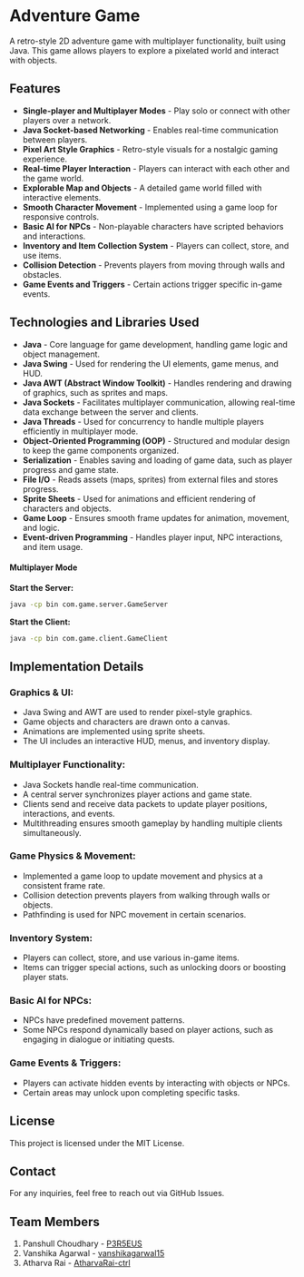 # Adventure Game

A retro-style 2D adventure game with multiplayer functionality, built using Java. This game allows players to explore a pixelated world and interact with objects.

## Features
- **Single-player and Multiplayer Modes** - Play solo or connect with other players over a network.
- **Java Socket-based Networking** - Enables real-time communication between players.
- **Pixel Art Style Graphics** - Retro-style visuals for a nostalgic gaming experience.
- **Real-time Player Interaction** - Players can interact with each other and the game world.
- **Explorable Map and Objects** - A detailed game world filled with interactive elements.
- **Smooth Character Movement** - Implemented using a game loop for responsive controls.
- **Basic AI for NPCs** - Non-playable characters have scripted behaviors and interactions.
- **Inventory and Item Collection System** - Players can collect, store, and use items.
- **Collision Detection** - Prevents players from moving through walls and obstacles.
- **Game Events and Triggers** - Certain actions trigger specific in-game events.

## Technologies and Libraries Used
- **Java** - Core language for game development, handling game logic and object management.
- **Java Swing** - Used for rendering the UI elements, game menus, and HUD.
- **Java AWT (Abstract Window Toolkit)** - Handles rendering and drawing of graphics, such as sprites and maps.
- **Java Sockets** - Facilitates multiplayer communication, allowing real-time data exchange between the server and clients.
- **Java Threads** - Used for concurrency to handle multiple players efficiently in multiplayer mode.
- **Object-Oriented Programming (OOP)** - Structured and modular design to keep the game components organized.
- **Serialization** - Enables saving and loading of game data, such as player progress and game state.
- **File I/O** - Reads assets (maps, sprites) from external files and stores progress.
- **Sprite Sheets** - Used for animations and efficient rendering of characters and objects.
- **Game Loop** - Ensures smooth frame updates for animation, movement, and logic.
- **Event-driven Programming** - Handles player input, NPC interactions, and item usage.

#### Multiplayer Mode
**Start the Server:**
```sh
java -cp bin com.game.server.GameServer
```
**Start the Client:**
```sh
java -cp bin com.game.client.GameClient
```

## Implementation Details

### Graphics & UI:
- Java Swing and AWT are used to render pixel-style graphics.
- Game objects and characters are drawn onto a canvas.
- Animations are implemented using sprite sheets.
- The UI includes an interactive HUD, menus, and inventory display.

### Multiplayer Functionality:
- Java Sockets handle real-time communication.
- A central server synchronizes player actions and game state.
- Clients send and receive data packets to update player positions, interactions, and events.
- Multithreading ensures smooth gameplay by handling multiple clients simultaneously.

### Game Physics & Movement:
- Implemented a game loop to update movement and physics at a consistent frame rate.
- Collision detection prevents players from walking through walls or objects.
- Pathfinding is used for NPC movement in certain scenarios.

### Inventory System:
- Players can collect, store, and use various in-game items.
- Items can trigger special actions, such as unlocking doors or boosting player stats.

### Basic AI for NPCs:
- NPCs have predefined movement patterns.
- Some NPCs respond dynamically based on player actions, such as engaging in dialogue or initiating quests.

### Game Events & Triggers:
- Players can activate hidden events by interacting with objects or NPCs.
- Certain areas may unlock upon completing specific tasks.

## License
This project is licensed under the MIT License.

## Contact
For any inquiries, feel free to reach out via GitHub Issues.

## Team Members
1. Panshull Choudhary - [P3R5EUS](https://github.com/P3R5EUS)
2. Vanshika Agarwal - [vanshikagarwal15](https://github.com/vanshikagrawal15)
3. Atharva Rai - [AtharvaRai-ctrl](https://github.com/AtharvaRai-ctrl)

